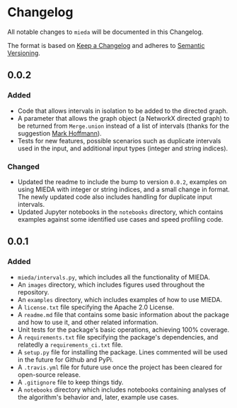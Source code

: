 # Changelog
All notable changes to `mieda` will be documented in this Changelog.

The format is based on [Keep a Changelog](http://keepachangelog.com/en/1.0.0/) 
and adheres to [Semantic Versioning](http://semver.org/spec/v2.0.0.html).

## 0.0.2 
### Added 
- Code that allows intervals in isolation to be added to the directed graph. 
- A parameter that allows the graph object (a NetworkX directed graph) 
to be returned from `Merge.union` instead of a list of intervals (thanks 
for the suggestion [Mark Hoffmann](https://github.com/mark-hoffmann)). 
- Tests for new features, possible scenarios such as duplicate intervals 
used in the input, and additional input types (integer and string indices).

### Changed 
- Updated the readme to include the bump to version `0.0.2`, examples on 
using MIEDA with integer or string indices, and a small change in 
format. The newly updated code also includes handling for duplicate 
input intervals. 
- Updated Jupyter notebooks in the `notebooks` directory, which contains 
examples against some identified use cases and speed profiling code.

## 0.0.1
### Added

- `mieda/intervals.py`, which includes all the functionality of MIEDA. 
- An `images` directory, which includes figures used throughout the 
repository. 
- An `examples` directory, which includes examples of how to use MIEDA.
- A `license.txt` file specifying the Apache 2.0 License. 
- A `readme.md` file that contains some basic information about the 
package and how to use it, and other related information. 
- Unit tests for the package's basic operations, achieving 100% 
coverage.
- A `requirements.txt` file specifying the package's dependencies, and 
relatedly a `requirements_ci.txt` file. 
- A `setup.py` file for installing the package. Lines commented will 
be used in the future for Github and PyPi. 
- A `.travis.yml` file for future use once the project has been cleared 
for open-source release. 
- A `.gitignore` file to keep things tidy. 
- A `notebooks` directory which includes notebooks containing analyses 
of the algorithm's behavior and, later, example use cases. 
